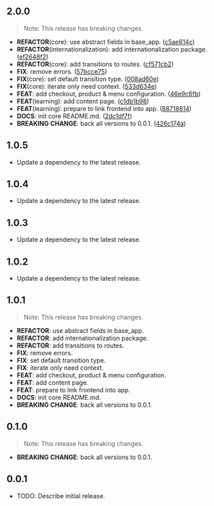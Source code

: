 ## 2.0.0

> Note: This release has breaking changes.

 - **REFACTOR**(core): use abstract fields in base_app. ([c5ae614c](https://github.com/qcx/chimera/commit/c5ae614cc7cae727bcf19386d1460a018a89b42f))
 - **REFACTOR**(internationalization): add internationalization package. ([ef2648f2](https://github.com/qcx/chimera/commit/ef2648f27c9aba3dc136ac5b5ed6fec3e235bf7c))
 - **REFACTOR**(core): add transitions to routes. ([cf571cb2](https://github.com/qcx/chimera/commit/cf571cb2d7149eb4c3da3d9c1f7510c3d38c6331))
 - **FIX**: remove errors. ([57bcce75](https://github.com/qcx/chimera/commit/57bcce75a2c5ede63abfe37de80dd07501cada83))
 - **FIX**(core): set default transition type. ([008ad60e](https://github.com/qcx/chimera/commit/008ad60ed99f3d4e4ec2984a0ea933e6567fa8d1))
 - **FIX**(core): iterate only need context. ([533d634e](https://github.com/qcx/chimera/commit/533d634eb12fd15942ca493cd79c0239ab299544))
 - **FEAT**: add checkout, product & menu configuration. ([46e9c6fb](https://github.com/qcx/chimera/commit/46e9c6fb69a0fb35157221c7bc4986c5ad0f3ddb))
 - **FEAT**(learning): add content page. ([c1db1b98](https://github.com/qcx/chimera/commit/c1db1b988fd06de0d7c9557f0f84751e0386a97a))
 - **FEAT**(learning): prepare to link frontend into app. ([88718614](https://github.com/qcx/chimera/commit/88718614408d2123349f4a5001776683f06d407d))
 - **DOCS**: init core README.md. ([2dc1df7f](https://github.com/qcx/chimera/commit/2dc1df7f585bbe6c579880c2d4d99815994254da))
 - **BREAKING** **CHANGE**: back all versions to 0.0.1. ([426c174a](https://github.com/qcx/chimera/commit/426c174ae5ecf465b1e53d5fa3278fc3948c4c74))

## 1.0.5

 - Update a dependency to the latest release.

## 1.0.4

 - Update a dependency to the latest release.

## 1.0.3

 - Update a dependency to the latest release.

## 1.0.2

 - Update a dependency to the latest release.

## 1.0.1

> Note: This release has breaking changes.

 - **REFACTOR**: use abstract fields in base_app.
 - **REFACTOR**: add internationalization package.
 - **REFACTOR**: add transitions to routes.
 - **FIX**: remove errors.
 - **FIX**: set default transition type.
 - **FIX**: iterate only need context.
 - **FEAT**: add checkout, product & menu configuration.
 - **FEAT**: add content page.
 - **FEAT**: prepare to link frontend into app.
 - **DOCS**: init core README.md.
 - **BREAKING** **CHANGE**: back all versions to 0.0.1.

## 0.1.0

> Note: This release has breaking changes.

 - **BREAKING** **CHANGE**: back all versions to 0.0.1.

## 0.0.1

* TODO: Describe initial release.
